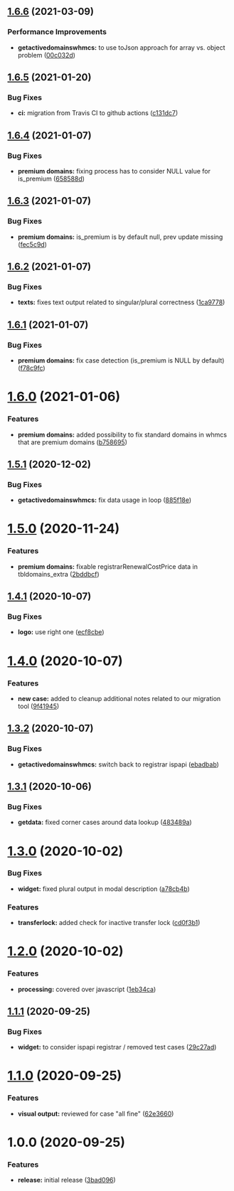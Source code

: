 ## [1.6.6](https://github.com/hexonet/whmcs-ispapi-widget-monitoring/compare/v1.6.5...v1.6.6) (2021-03-09)


### Performance Improvements

* **getactivedomainswhmcs:** to use toJson approach for array vs. object problem ([00c032d](https://github.com/hexonet/whmcs-ispapi-widget-monitoring/commit/00c032d31d393c918e69bb4104ad115cd5ec1b69))

## [1.6.5](https://github.com/hexonet/whmcs-ispapi-widget-monitoring/compare/v1.6.4...v1.6.5) (2021-01-20)


### Bug Fixes

* **ci:** migration from Travis CI to github actions ([c131dc7](https://github.com/hexonet/whmcs-ispapi-widget-monitoring/commit/c131dc7a85a97b8c24723907a0bc37d94cfe603c))

## [1.6.4](https://github.com/hexonet/whmcs-ispapi-widget-monitoring/compare/v1.6.3...v1.6.4) (2021-01-07)


### Bug Fixes

* **premium domains:** fixing process has to consider NULL value for is_premium ([658588d](https://github.com/hexonet/whmcs-ispapi-widget-monitoring/commit/658588d28a15664bc8e410cfbb52dfc442c5ea72))

## [1.6.3](https://github.com/hexonet/whmcs-ispapi-widget-monitoring/compare/v1.6.2...v1.6.3) (2021-01-07)


### Bug Fixes

* **premium domains:** is_premium is by default null, prev update missing ([fec5c9d](https://github.com/hexonet/whmcs-ispapi-widget-monitoring/commit/fec5c9d640a7792b4fa4d9a96c9f611eb7c33191))

## [1.6.2](https://github.com/hexonet/whmcs-ispapi-widget-monitoring/compare/v1.6.1...v1.6.2) (2021-01-07)


### Bug Fixes

* **texts:** fixes text output related to singular/plural correctness ([1ca9778](https://github.com/hexonet/whmcs-ispapi-widget-monitoring/commit/1ca9778f955d29d086ce0476c6a99824063f9f33))

## [1.6.1](https://github.com/hexonet/whmcs-ispapi-widget-monitoring/compare/v1.6.0...v1.6.1) (2021-01-07)


### Bug Fixes

* **premium domains:** fix case detection (is_premium is NULL by default) ([f78c9fc](https://github.com/hexonet/whmcs-ispapi-widget-monitoring/commit/f78c9fcd9dd7ee636a4a445b5080c9363c76cfa2))

# [1.6.0](https://github.com/hexonet/whmcs-ispapi-widget-monitoring/compare/v1.5.1...v1.6.0) (2021-01-06)


### Features

* **premium domains:** added possibility to fix standard domains in whmcs that are premium domains ([b758695](https://github.com/hexonet/whmcs-ispapi-widget-monitoring/commit/b75869562849fad6cfdc899f0ac06d9e770dd445))

## [1.5.1](https://github.com/hexonet/whmcs-ispapi-widget-monitoring/compare/v1.5.0...v1.5.1) (2020-12-02)


### Bug Fixes

* **getactivedomainswhmcs:** fix data usage in loop ([885f18e](https://github.com/hexonet/whmcs-ispapi-widget-monitoring/commit/885f18e631d18271718b087653d5d9bc15f1c406))

# [1.5.0](https://github.com/hexonet/whmcs-ispapi-widget-monitoring/compare/v1.4.1...v1.5.0) (2020-11-24)


### Features

* **premium domains:** fixable registrarRenewalCostPrice data in tbldomains_extra ([2bddbcf](https://github.com/hexonet/whmcs-ispapi-widget-monitoring/commit/2bddbcff04f6f9e3dbf780f499ae18f4aec14058))

## [1.4.1](https://github.com/hexonet/whmcs-ispapi-widget-monitoring/compare/v1.4.0...v1.4.1) (2020-10-07)


### Bug Fixes

* **logo:** use right one ([ecf8cbe](https://github.com/hexonet/whmcs-ispapi-widget-monitoring/commit/ecf8cbef7bfccc6af0d74e9d6a9e8c552e05f1ea))

# [1.4.0](https://github.com/hexonet/whmcs-ispapi-widget-monitoring/compare/v1.3.2...v1.4.0) (2020-10-07)


### Features

* **new case:** added to cleanup additional notes related to our migration tool ([9f41945](https://github.com/hexonet/whmcs-ispapi-widget-monitoring/commit/9f41945a828cc8d61f7ddcb31fdfdf0c284de02f))

## [1.3.2](https://github.com/hexonet/whmcs-ispapi-widget-monitoring/compare/v1.3.1...v1.3.2) (2020-10-07)


### Bug Fixes

* **getactivedomainswhmcs:** switch back to registrar ispapi ([ebadbab](https://github.com/hexonet/whmcs-ispapi-widget-monitoring/commit/ebadbab93af213b3e1c9e10eb723a53909fd0382))

## [1.3.1](https://github.com/hexonet/whmcs-ispapi-widget-monitoring/compare/v1.3.0...v1.3.1) (2020-10-06)


### Bug Fixes

* **getdata:** fixed corner cases around data lookup ([483489a](https://github.com/hexonet/whmcs-ispapi-widget-monitoring/commit/483489a3d747cc2a35724600c07461c1bb23e75e))

# [1.3.0](https://github.com/hexonet/whmcs-ispapi-widget-monitoring/compare/v1.2.0...v1.3.0) (2020-10-02)


### Bug Fixes

* **widget:** fixed plural output in modal description ([a78cb4b](https://github.com/hexonet/whmcs-ispapi-widget-monitoring/commit/a78cb4bc7eac6ac9633882bbd82684b26f044c47))


### Features

* **transferlock:** added check for inactive transfer lock ([cd0f3b1](https://github.com/hexonet/whmcs-ispapi-widget-monitoring/commit/cd0f3b16a65c6907466869d00c395f0f74e85700))

# [1.2.0](https://github.com/hexonet/whmcs-ispapi-widget-monitoring/compare/v1.1.1...v1.2.0) (2020-10-02)


### Features

* **processing:** covered over javascript ([1eb34ca](https://github.com/hexonet/whmcs-ispapi-widget-monitoring/commit/1eb34ca4832f53d0609be238990f855301b385b8))

## [1.1.1](https://github.com/hexonet/whmcs-ispapi-widget-monitoring/compare/v1.1.0...v1.1.1) (2020-09-25)


### Bug Fixes

* **widget:** to consider ispapi registrar / removed test cases ([29c27ad](https://github.com/hexonet/whmcs-ispapi-widget-monitoring/commit/29c27ad7d6f772b493fbea049829847458c5c155))

# [1.1.0](https://github.com/hexonet/whmcs-ispapi-widget-monitoring/compare/v1.0.0...v1.1.0) (2020-09-25)


### Features

* **visual output:** reviewed for case "all fine" ([62e3660](https://github.com/hexonet/whmcs-ispapi-widget-monitoring/commit/62e366085b0469e78f21c895c78f295a17f1dcf5))

# 1.0.0 (2020-09-25)


### Features

* **release:** initial release ([3bad096](https://github.com/hexonet/whmcs-ispapi-widget-monitoring/commit/3bad0967ee13a851d5c9ec533fb8adfb26e19419))

